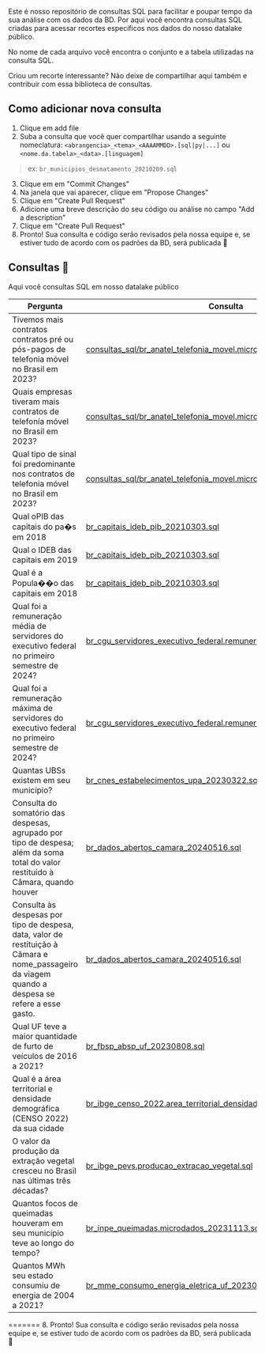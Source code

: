 Este é nosso repositório de consultas SQL para facilitar e poupar tempo da sua análise com os dados da BD. Por aqui você encontra consultas SQL criadas para acessar recortes específicos nos dados do nosso datalake público. 

No nome de cada arquivo você encontra o conjunto e a tabela utilizadas na consulta SQL. 

Criou um recorte interessante? Não deixe de compartilhar aqui também e contribuir com essa biblioteca de consultas. 


## Como adicionar nova consulta

1. Clique em add file
2. Suba a consulta que você quer compartilhar usando a seguinte nomeclatura: `<abrangencia>_<tema>_<AAAAMMDD>.[sql|py|...]` ou `<nome.da.tabela>_<data>.[linguagem]`

> ex: `br_municipios_desmatamento_20210209.sql`

3. Clique em em "Commit Changes"
4. Na janela que vai aparecer, clique em "Propose Changes"
5. Clique em "Create Pull Request"
6. Adicione uma breve descrição do seu código ou análise no campo "Add a description"
7. Clique em "Create Pull Request"
8. Pronto! Sua consulta e código serão revisados pela nossa equipe e, se estiver tudo de acordo com os padrões da BD, será publicada 💚

## Consultas 🔎

Aqui você consultas SQL em nosso datalake público

| Pergunta | Consulta | 
| ------- | ------ |
| Tivemos mais contratos contratos pré ou pós-pagos de telefonia móvel no Brasil em 2023? | [consultas_sql/br_anatel_telefonia_movel.microdados.sql](/consultas_sql/br_anatel_telefonia_movel.microdados.sql) |
| Quais empresas tiveram mais contratos de telefonía móvel no Brasil em 2023? | [consultas_sql/br_anatel_telefonia_movel.microdados.sql](/consultas_sql/br_anatel_telefonia_movel.microdados.sql) |
| Qual tipo de sinal foi predominante nos contratos de telefonia móvel no Brasil em 2023?  | [consultas_sql/br_anatel_telefonia_movel.microdados.sql](/consultas_sql/br_anatel_telefonia_movel.microdados.sql) |
| Qual oPIB das capitais do pa�s em 2018  | [br_capitais_ideb_pib_20210303.sql](/consultas_sql/br_capitais_ideb_pib_20210303.sql) |
| Qual o IDEB das capitais em 2019  | [br_capitais_ideb_pib_20210303.sql](/consultas_sql/br_capitais_ideb_pib_20210303.sql) |
| Qual é a Popula��o das capitais em 2018  | [br_capitais_ideb_pib_20210303.sql](/consultas_sql/br_capitais_ideb_pib_20210303.sql) |
| Qual foi a remuneração média de servidores do executivo federal no primeiro semestre de 2024?  | [br_cgu_servidores_executivo_federal.remuneracao.sql](/consultas_sql/br_cgu_servidores_executivo_federal.remuneracao.sql) |
| Qual foi a remuneração máxima de servidores do executivo federal no primeiro semestre de 2024?  | [br_cgu_servidores_executivo_federal.remuneracao.sql](/consultas_sql/br_cgu_servidores_executivo_federal.remuneracao.sql) |
| Quantas UBSs existem em seu município? | [br_cnes_estabelecimentos_upa_20230322.sql](/consultas_sql/br_cnes_estabelecimentos_upa_20230322.sql) |
| Consulta do somatório das despesas, agrupado por tipo de despesa; além da soma total do valor restituído à Câmara, quando houver | [br_dados_abertos_camara_20240516.sql](/consultas_sql/br_dados_abertos_camara_20240516.sql) |
| Consulta às despesas por tipo de despesa, data, valor de restituição à Câmara e nome_passageiro da viagem quando a despesa se refere a esse gasto. | [br_dados_abertos_camara_20240516.sql](/consultas_sql/br_dados_abertos_camara_20240516.sql) |
|Qual UF teve a maior quantidade de furto de veículos de 2016 a 2021? | [br_fbsp_absp_uf_20230808.sql](/consultas_sql/br_fbsp_absp_uf_20230808.sql) |
| Qual é a área territorial e densidade demográfica (CENSO 2022) da sua cidade | [br_ibge_censo_2022.area_territorial_densidade_demografica_municipio.sql](/consultas_sql/br_ibge_censo_2022.area_territorial_densidade_demografica_municipio.sql) |
| O valor da produção da extração vegetal cresceu no Brasil nas últimas três décadas?  | [br_ibge_pevs.producao_extracao_vegetal.sql](/consultas_sql/br_ibge_pevs.producao_extracao_vegetal.sql) |
| Quantos focos de queimadas houveram em seu municipio teve ao longo do tempo?   | [br_inpe_queimadas.microdados_20231113.sql](/consultas_sql/br_inpe_queimadas.microdados_20231113.sql) |
| Quantos MWh seu estado consumiu de energia de 2004 a 2021?   | [br_mme_consumo_energia_eletrica_uf_20230801.sql](/consultas_sql/br_mme_consumo_energia_eletrica_uf_20230801.sql) |

=======
8. Pronto! Sua consulta e código serão revisados pela nossa equipe e, se estiver tudo de acordo com os padrões da BD, será publicada 💚

